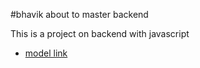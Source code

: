 #bhavik about to master backend


This is a project on backend with javascript
- [model link](https://app.eraser.io/workspace/YtPqZ1VogxGy1jzIDkzj)